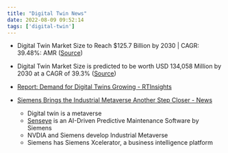 ```yaml
---
title: "Digital Twin News"
date: 2022-08-09 09:52:14
tags: ['digital-twin']
---
```


- Digital Twin Market Size to Reach $125.7 Billion by 2030 | CAGR: 39.48%: AMR ([Source](https://www.einnews.com/pr_news/584178185/digital-twin-market-size-to-reach-125-7-billion-by-2030-cagr-39-48-amr))
- Digital Twin Market Size is predicted to be worth USD 134,058 Million by 2030 at a CAGR of 39.3% ([Source](https://www.globenewswire.com/news-release/2022/07/29/2488455/0/en/Digital-Twin-Market-Size-is-predicted-to-be-worth-USD-134-058-Million-by-2030-at-a-CAGR-of-39-3-Owing-to-Increasing-Adoption-of-IoT-Big-Data-Analytics-and-Cloud-based-Technologies.html))
- [Report: Demand for Digital Twins Growing - RTInsights](https://www.rtinsights.com/report-demand-for-digital-twins-growing/)



- [Siemens Brings the Industrial Metaverse Another Step Closer - News](https://control.com/news/siemens-brings-the-industrial-metaverse-another-step-closer/)
	- Digital twin is a metaverse
	- [Senseye](https://www.senseye.io/) is an AI-Driven Predictive Maintenance Software by Siemens 
	- NVDIA and Siemens develop Industrial Metaverse
	- Siemens has Siemens Xcelerator, a business intelligence platform